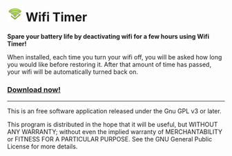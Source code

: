 ![](graphics/ldpi/icon.png) Wifi Timer
==========================================

__Spare your battery life by deactivating wifi for a few hours using Wifi
Timer!__

When installed, each time you turn your wifi off, you will be asked how
long you would like before restoring it. After that amount of time has
passed, your wifi will be automatically turned back on.

### [Download now!](https://play.google.com/store/apps/details?id=org.laurentsebag.wifitimer)

-------------------------------------------------------------------------------

This is an free software application released under the Gnu GPL v3 or later.

This program is distributed in the hope that it will be useful, but WITHOUT
ANY WARRANTY; without even the implied warranty of MERCHANTABILITY or FITNESS
FOR A PARTICULAR PURPOSE. See the GNU General Public License for more details.
